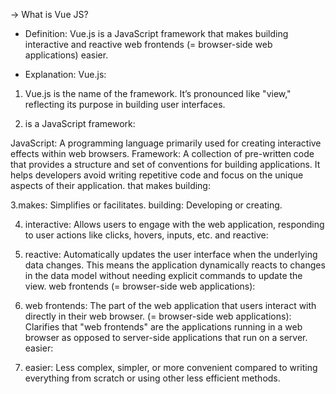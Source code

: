 -> What is Vue JS?

- Definition:
Vue.js is a JavaScript framework that makes building interactive and reactive web frontends (= browser-side web applications) easier.

- Explanation:
Vue.js:

1. Vue.js is the name of the framework. It’s pronounced like "view," reflecting its purpose in building user interfaces.

2. is a JavaScript framework:

JavaScript: A programming language primarily used for creating interactive effects within web browsers.
Framework: A collection of pre-written code that provides a structure and set of conventions for building applications. It helps developers avoid writing repetitive code and focus on the unique aspects of their application.
that makes building:

3.makes: Simplifies or facilitates.
building: Developing or creating.

4. interactive: Allows users to engage with the web application, responding to user actions like clicks, hovers, inputs, etc.
and reactive:

5. reactive: Automatically updates the user interface when the underlying data changes. This means the application dynamically reacts to changes in the data model without needing explicit commands to update the view.
web frontends (= browser-side web applications):

6. web frontends: The part of the web application that users interact with directly in their web browser.
(= browser-side web applications): Clarifies that "web frontends" are the applications running in a web browser as opposed to server-side applications that run on a server.
easier:

7. easier: Less complex, simpler, or more convenient compared to writing everything from scratch or using other less efficient methods.